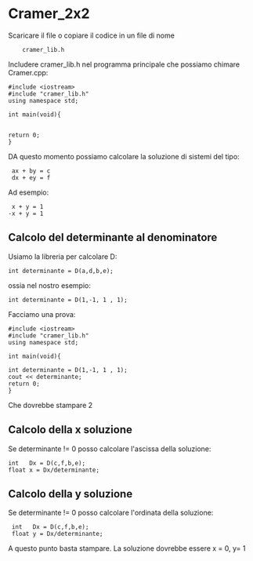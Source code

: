 # Cramer_2x2

Scaricare il file o copiare il codice in un file di nome 

        cramer_lib.h 
        
Includere cramer_lib.h nel programma principale che possiamo chimare Cramer.cpp:

    #include <iostream>
    #include "cramer_lib.h"
    using namespace std;
    
    int main(void){
    
    
    return 0;
    }

DA questo momento possiamo calcolare la soluzione di sistemi del tipo:

     ax + by = c
     dx + ey = f

Ad esempio:

     x + y = 1
    -x + y = 1
  
## Calcolo del determinante al denominatore

    
Usiamo la libreria per calcolare D:

    int determinante = D(a,d,b,e); 
    
ossia nel nostro esempio:

    int determinante = D(1,-1, 1 , 1);
    
Facciamo una prova:

    #include <iostream>
    #include "cramer_lib.h"
    using namespace std;
    
    int main(void){
    
    int determinante = D(1,-1, 1 , 1);
    cout << determinante;
    return 0;
    }
    
Che dovrebbe stampare 2


## Calcolo della x soluzione 

Se determinante != 0 posso calcolare l'ascissa della soluzione:

    int   Dx = D(c,f,b,e);
    float x = Dx/determinante;



## Calcolo della y soluzione 

Se determinante != 0 posso calcolare l'ordinata della soluzione:

     int   Dx = D(c,f,b,e);
     float y = Dx/determinante;
     
A questo punto basta stampare. La soluzione dovrebbe essere x = 0, y= 1
     












    

 





